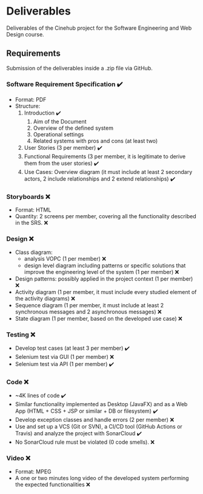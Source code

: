 # Deliverables

Deliverables of the Cinehub project for the Software Engineering and Web Design course.

## Requirements

Submission of the deliverables inside a .zip file via GitHub.

### Software Requirement Specification :heavy_check_mark:

- Format: PDF
- Structure:
    1. Introduction :heavy_check_mark:
        1. Aim of the Document
        2. Overview of the defined system
        3. Operational settings
        4. Related systems with pros and cons (at least two)
    2. User Stories (3 per member) :heavy_check_mark:
    3. Functional Requirements (3 per member, it is legitimate to derive them from the user stories) :heavy_check_mark:
    4. Use Cases: Overview diagram (it must include at least 2 secondary actors, 2 include relationships and 2 extend relationships) :heavy_check_mark:

### Storyboards :x:

- Format: HTML
- Quantity: 2 screens per member, covering all the functionality described in the SRS. :x:

### Design :x:

- Class diagram:
    * analysis VOPC (1 per member) :x:
    * design level diagram including patterns or specific solutions that improve the engineering level of the system (1 per member) :x:
- Design patterns: possibly applied in the project context (1 per member) :x:
- Activity diagram (1 per member, it must include every studied element of the activity diagrams) :x:
- Sequence diagram (1 per member, it must include at least 2 synchronous messages and 2 asynchronous messages) :x:
- State diagram (1 per member, based on the developed use case) :x:

### Testing :x:

- Develop test cases (at least 3 per member) :heavy_check_mark:
- Selenium test via GUI (1 per member) :x:
- Selenium test via API (1 per member) :heavy_check_mark:

### Code :x:

- ~4K lines of code :heavy_check_mark:
- Similar functionality implemented as Desktop (JavaFX) and as a Web App (HTML + CSS + JSP or similar + DB or filesystem) :heavy_check_mark:
- Develop exception classes and handle errors (2 per member) :x:
- Use and set up a VCS (Git or SVN), a CI/CD tool (GitHub Actions or Travis) and analyze the project with SonarCloud :heavy_check_mark:
- No SonarCloud rule must be violated (0 code smells). :x:

### Video :x:

- Format: MPEG
- A one or two minutes long video of the developed system performing the expected functionalities :x:
